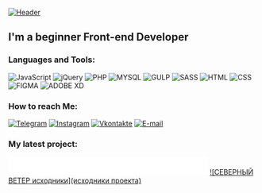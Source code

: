 [![Header](https://github.com/ivar1amov/ivar1amov/blob/main/assets/hello.gif)](https://www.vk.com/ivar1amov)

## I'm a beginner Front-end Developer

### Languages and Tools:

![JavaScript](https://img.shields.io/badge/-JavaScript-090909?style=for-the-badge&logo=JavaScript&logoColor=E9D54D)
![jQuery](https://img.shields.io/badge/-jQuery-090909?style=for-the-badge&logo=jquery&logoColor=78CFF5)
![PHP](https://img.shields.io/badge/-php-090909?style=for-the-badge&logo=php&logoColor=8892BF)
![MYSQL](https://img.shields.io/badge/-MYSQL-090909?style=for-the-badge&logo=mysql&logoColor=4479A1)
![GULP](https://img.shields.io/badge/-GULP-090909?style=for-the-badge&logo=gulp&logoColor=CF4647)
![SASS](https://img.shields.io/badge/-SASS-090909?style=for-the-badge&logo=sass&logoColor=BF4080)
![HTML](https://img.shields.io/badge/-HTML-090909?style=for-the-badge&logo=html5&logoColor=E64D26)
![CSS](https://img.shields.io/badge/-CSS-090909?style=for-the-badge&logo=css3&logoColor=0745B4)
![FIGMA](https://img.shields.io/badge/-FIGMA-090909?style=for-the-badge&logo=figma&logoColor=FF7262)
![ADOBE XD](https://img.shields.io/badge/-ADOBE%20XD-090909?style=for-the-badge&logo=adobe%20xd&logoColor=470137)


### How to reach Me:

[![Telegram](https://img.shields.io/badge/-Telegram-090909?style=for-the-badge&logo=telegram&logoColor=27A0D9)](https://t.me/ivar1amov)
[![Instagram](https://img.shields.io/badge/-Instagram-090909?style=for-the-badge&logo=instagram&logoColor=B4068E)](https://www.instagram.com/ivar1amov)
[![Vkontakte](https://img.shields.io/badge/-Vkontakte-090909?style=for-the-badge&logo=Vk&logoColor=4F7DB3)](https://vk.com/ivar1amov)
[![E-mail](https://img.shields.io/badge/-varlamov287842king@gmail.com-090909?style=for-the-badge&logo=gmail&logoColor=C83C31)](mailto:varlamov287842king@gmail.com)

### My latest project:

[![CЕВЕРНЫЙ ВЕТЕР](https://github.com/ivar1amov/ivar1amov/blob/main/assets/logo.svg)](https://dev.rtc.tc/)
[![CЕВЕРНЫЙ ВЕТЕР исходники](исходники проекта)](https://github.com/ivar1amov/north)
